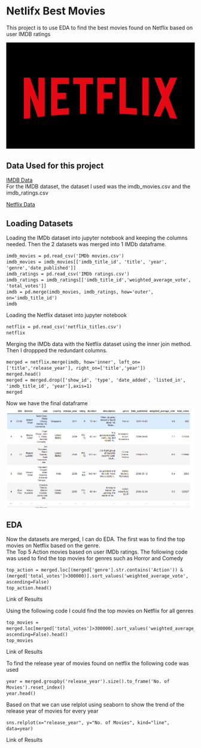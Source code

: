 
# Netlifx Best Movies

This project is to use EDA to find the best movies found on Netflix based on user IMDB ratings

![Logo](/image/netflix-logo.png)

    
## Data Used for this project

[IMDB Data](https://www.kaggle.com/stefanoleone992/imdb-extensive-dataset)  
For the IMDB dataset, the dataset I used was the imdb_movies.csv and the imdb_ratings.csv  

[Netflix Data](https://www.kaggle.com/shivamb/netflix-shows)  




  
## Loading Datasets
Loading the IMDb dataset into jupyter notebook and keeping the columns needed. Then the 2 datasets was merged into 1 IMDb dataframe.
```
imdb_movies = pd.read_csv('IMDb movies.csv')
imdb_movies = imdb_movies[['imdb_title_id', 'title', 'year', 'genre','date_published']]
imdb_ratings = pd.read_csv('IMDb ratings.csv')
imdb_ratings = imdb_ratings[['imdb_title_id','weighted_average_vote', 'total_votes']]
imdb = pd.merge(imdb_movies, imdb_ratings, how='outer', on='imdb_title_id')
imdb
``` 
Loading the Netflix dataset into jupyter notebook  
```
netflix = pd.read_csv('netflix_titles.csv')
netflix
```  

Merging the IMDb data with the Netflix dataset using the inner join method. Then I droppped the redundant columns.
```
merged = netflix.merge(imdb, how='inner', left_on=['title','release_year'], right_on=['title','year'])
merged.head()
merged = merged.drop(['show_id', 'type', 'date_added', 'listed_in', 'imdb_title_id', 'year'],axis=1)
merged
```
Now we have the final dataframe
![alt text](/image/dataframe.png)

## EDA  
Now the datasets are merged, I can do EDA. The first was to find the top movies on Netflix based on the genre.  
The Top 5 Action movies based on user IMDb ratings. The following code was used to find the top movies for genres such as Horror and Comedy
``` 
top_action = merged.loc[(merged['genre'].str.contains('Action')) & (merged['total_votes']>300000)].sort_values('weighted_average_vote', ascending=False)
top_action.head()  
```  
Link of Results

Using the following code I could find the top movies on Netflix for all genres
```  
top_movies = merged.loc[merged['total_votes']>300000].sort_values('weighted_average_vote', ascending=False).head()
top_movies  
```  
Link of Results

To find the release year of movies found on netflix the following code was used
```  
year = merged.groupby('release_year').size().to_frame('No. of Movies').reset_index()
year.head()
```  
 
Based on that we can use relplot using seaborn to show the trend of the release year of movies for every year

```  
sns.relplot(x="release_year", y="No. of Movies", kind="line", data=year)
```  

Link of Results
